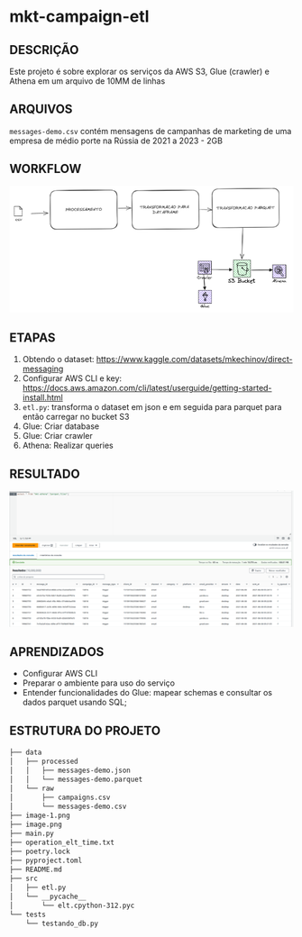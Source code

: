 # mkt-campaign-etl


## DESCRIÇÃO
Este projeto é sobre explorar os serviços da AWS S3, Glue (crawler) e Athena em um arquivo de 10MM de linhas

## ARQUIVOS
`messages-demo.csv` contém mensagens de campanhas de marketing de uma empresa de médio porte na Rússia de 2021 a 2023 - 2GB


## WORKFLOW
![alt text](image-1.png)

## ETAPAS

1. Obtendo o dataset: https://www.kaggle.com/datasets/mkechinov/direct-messaging
2. Configurar AWS CLI e key: https://docs.aws.amazon.com/cli/latest/userguide/getting-started-install.html
3. `etl.py`: transforma o dataset em json e em seguida para parquet para então carregar no bucket S3
4. Glue: Criar database
5. Glue: Criar crawler
6. Athena: Realizar queries


## RESULTADO

![alt text](image.png)

## APRENDIZADOS
- Configurar AWS CLI
- Preparar o ambiente para uso do serviço
- Entender funcionalidades do Glue: mapear schemas e consultar os dados parquet usando SQL;


## ESTRUTURA DO PROJETO
```.
├── data
│   ├── processed
│   │   ├── messages-demo.json
│   │   └── messages-demo.parquet
│   └── raw
│       ├── campaigns.csv
│       └── messages-demo.csv
├── image-1.png
├── image.png
├── main.py
├── operation_elt_time.txt
├── poetry.lock
├── pyproject.toml
├── README.md
├── src
│   ├── etl.py
│   └── __pycache__
│       └── elt.cpython-312.pyc
└── tests
    └── testando_db.py
```